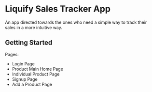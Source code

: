 # Liquify Sales Tracker App

An app directed towards the ones who need a simple way to track their sales in a more intuitive way.

## Getting Started

Pages: 
- Login Page
- Product Main Home Page
- Individual Product Page
- Signup Page
- Add a Product Page
